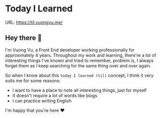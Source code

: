 # Today I Learned

URL: https://til.vuongvu.me/

## Hey there 👋

I'm Vuong Vu, a Front End developer working professionally for approximately 4 years. Throughout my work and learning, there're a lot of interesting things I've known and tried to remember, problem is, I always forget them as I keep searching for the same thing over and over again.

So when I know about this `today I learned (til)` concept, I think it very suits me for some reasons:

- I want to have a place to note all interesting things, just for myself
- It doesn't require a lot of words like blogs
- I can practice writing English

I'm happy that you're here ♥️
